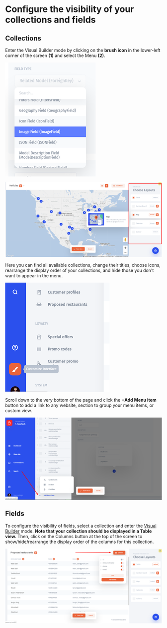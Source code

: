 # Configure the visibility of your collections and fields

## Collections

Enter the Visual Builder mode by clicking on the **brush icon** in the lower-left corner of the screen **\(1\)** and select the Menu **\(2\)**.

![pic. 1](../../.gitbook/assets/image%20%28204%29.png)

![pic. 2](../../.gitbook/assets/image%20%28259%29.png)

Here you can find all available collections, change their titles, choose icons, rearrange the display order of your collections, and hide those you don't want to appear in the menu. 

![](../../.gitbook/assets/image%20%28151%29.png)

Scroll down to the very bottom of the page and click the **+Add Menu item** button to add a link to any website, section to group your menu items, or custom view.

![](../../.gitbook/assets/image%20%2843%29.png)

## Fields

To configure the visibility of fields, select a collection and enter the [Visual Builder](../../user-guide/visual-builder.md) mode. **Note that your collection should be displayed in a Table view.** Then, click on the Columns button at the top of the screen to show/hide/rearrange the display order of the columns for this collection.

![](../../.gitbook/assets/image%20%2811%29.png)

